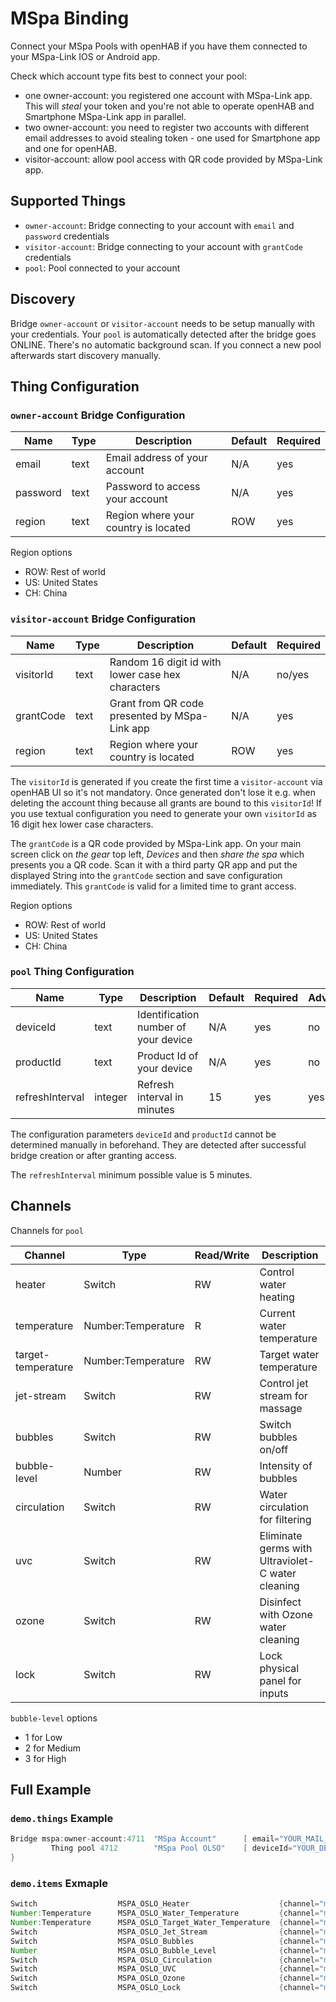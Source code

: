 # MSpa Binding

Connect your MSpa Pools with openHAB if you have them connected to your MSpa-Link IOS or Android app.

Check which account type fits best to connect your pool:

- one owner-account: you registered one account with MSpa-Link app. This will _steal_ your token and you're not able to operate openHAB and Smartphone MSpa-Link app in parallel.
- two owner-account: you need to register two accounts with different email addresses to avoid stealing token - one used for Smartphone app and one for openHAB.
- visitor-account: allow pool access with QR code provided by MSpa-Link app.

## Supported Things

- `owner-account`: Bridge connecting to your account with `email` and `password` credentials
- `visitor-account`: Bridge connecting to your account with `grantCode` credentials
- `pool`: Pool connected to your account

## Discovery

Bridge `owner-account` or `visitor-account` needs to be setup manually with your credentials.
Your `pool` is automatically detected after the bridge goes ONLINE.
There's no automatic background scan.
If you connect a new pool afterwards start discovery manually.

## Thing Configuration

### `owner-account` Bridge Configuration

| Name            | Type    | Description                           | Default | Required |
|-----------------|---------|---------------------------------------|---------|----------|
| email           | text    | Email address of your account         | N/A     | yes      |
| password        | text    | Password to access your account       | N/A     | yes      |
| region          | text    | Region where your country is located  | ROW     | yes      |

Region options

- ROW: Rest of world
- US: United States
- CH: China

### `visitor-account` Bridge Configuration

| Name              | Type    | Description                                         | Default | Required |
|-------------------|---------|-----------------------------------------------------|---------|----------|
| visitorId         | text    | Random 16 digit id with lower case hex characters   | N/A     | no/yes   |
| grantCode         | text    | Grant from QR code presented by MSpa-Link app       | N/A     | yes      |
| region            | text    | Region where your country is located                | ROW     | yes      |

The `visitorId` is generated if you create the first time a `visitor-account` via openHAB UI so it's not mandatory.
Once generated don't lose it e.g. when deleting the account thing because all grants are bound to this `visitorId`!
If you use textual configuration you need to generate your own `visitorId` as 16 digit hex lower case characters.

The `grantCode` is a QR code provided by MSpa-Link app.
On your main screen click on _the gear_ top left, _Devices_ and then _share the spa_ which presents you a QR code.
Scan it with a third party QR app and put the displayed String into the `grantCode` section and save configuration immediately.
This `grantCode` is valid for a limited time to grant access.

Region options

- ROW: Rest of world
- US: United States
- CH: China

### `pool` Thing Configuration

| Name              | Type      | Description                           | Default   | Required | Advanced   |
|-------------------|-----------|---------------------------------------|-----------|----------|------------|
| deviceId          | text      | Identification number of your device  | N/A       | yes      | no         |
| productId         | text      | Product Id of your device             | N/A       | yes      | no         |
| refreshInterval   | integer   | Refresh interval in minutes           | 15        | yes      | yes        |

The configuration parameters `deviceId` and `productId` cannot be determined manually in beforehand.
They are detected after successful bridge creation or after granting access.

The `refreshInterval` minimum possible value is 5 minutes.

## Channels

Channels for `pool`

| Channel               | Type                  | Read/Write | Description                                          |
|-----------------------|-----------------------|------------|------------------------------------------------------|
| heater                | Switch                | RW         | Control water heating                                |
| temperature           | Number:Temperature    | R          | Current water temperature                            |
| target-temperature    | Number:Temperature    | RW         | Target water temperature                             |
| jet-stream            | Switch                | RW         | Control jet stream for massage                       |
| bubbles               | Switch                | RW         | Switch bubbles on/off                                |
| bubble-level          | Number                | RW         | Intensity of bubbles                                 |
| circulation           | Switch                | RW         | Water circulation for filtering                      |
| uvc                   | Switch                | RW         | Eliminate germs with Ultraviolet-C water cleaning    |
| ozone                 | Switch                | RW         | Disinfect with Ozone water cleaning                  |
| lock                  | Switch                | RW         | Lock physical panel for inputs                       |

`bubble-level` options

- 1 for Low
- 2 for Medium
- 3 for High

## Full Example

### `demo.things` Example

```java
Bridge mspa:owner-account:4711  "MSpa Account"      [ email="YOUR_MAIL_ADDRESS",password="YOUR_PASSWORD", region="ROW"] {
         Thing pool 4712        "MSpa Pool OLSO"    [ deviceId="YOUR_DEVICE_ID", productId="YOUR_PRODUCT_ID"]
}
```

### `demo.items` Exmaple

```java
Switch                  MSPA_OSLO_Heater                    {channel="mspa:pool:4711:4712:heater" }
Number:Temperature      MSPA_OSLO_Water_Temperature         {channel="mspa:pool:4711:4712:temperature" }
Number:Temperature      MSPA_OSLO_Target_Water_Temperature  {channel="mspa:pool:4711:4712:target-temperature" }
Switch                  MSPA_OSLO_Jet_Stream                {channel="mspa:pool:4711:4712:jet-stream" }
Switch                  MSPA_OSLO_Bubbles                   {channel="mspa:pool:4711:4712:bubbles" }
Number                  MSPA_OSLO_Bubble_Level              {channel="mspa:pool:4711:4712:bubble-level" }
Switch                  MSPA_OSLO_Circulation               {channel="mspa:pool:4711:4712:circulation" }
Switch                  MSPA_OSLO_UVC                       {channel="mspa:pool:4711:4712:uvc" }
Switch                  MSPA_OSLO_Ozone                     {channel="mspa:pool:4711:4712:ozone" }
Switch                  MSPA_OSLO_Lock                      {channel="mspa:pool:4711:4712:lock" }

```
